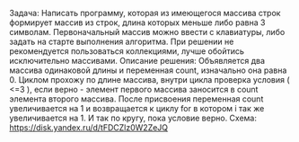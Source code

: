Задача:
Написать программу, которая из имеющегося массива строк формирует массив из строк, длина которых меньше либо равна 3 символам. Первоначальный массив можно ввести с клавиатуры, либо задать на старте выполнения алгоритма. При решении не рекомендуется пользоваться коллекциями, лучше обойтись исключительно массивами.
Описание решения:
Объявляется два массива одинаковой длины и переменная count, изначально она равна 0. Циклом прохожу по длине массива, внутри цикла проверка условия ( <=3 ), если верно - элемент первого массива заносится в count элемента второго массива. После присвоения переменная count увеличивается на 1 и возвращается к циклу for в котором i так же увеличивается на 1. И так по кругу, пока условие верно.
Схема: https://disk.yandex.ru/d/tFDCZlz0W2ZeJQ